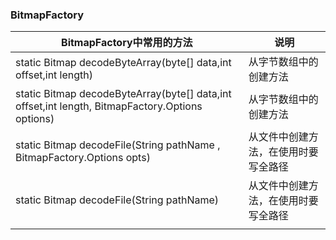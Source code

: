 ### BitmapFactory

|BitmapFactory中常用的方法|说明|
|------|------|
|static Bitmap decodeByteArray(byte[] data,int offset,int length)|从字节数组中的创建方法|
|static Bitmap decodeByteArray(byte[] data,int offset,int length, BitmapFactory.Options options)|从字节数组中的创建方法|
|static Bitmap decodeFile(String pathName , BitmapFactory.Options opts)|从文件中创建方法，在使用时要写全路径|
|static Bitmap decodeFile(String pathName)|从文件中创建方法，在使用时要写全路径|
|||
